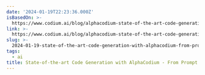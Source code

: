 ```yaml
---
date: '2024-01-19T22:23:36.000Z'
isBasedOn: >-
  https://www.codium.ai/blog/alphacodium-state-of-the-art-code-generation-for-code-contests/
link: >-
  https://www.codium.ai/blog/alphacodium-state-of-the-art-code-generation-for-code-contests/
slug: >-
  2024-01-19-state-of-the-art-code-generation-with-alphacodium-from-prompt-engineering
tags:
  - ai
title: State-of-the-art Code Generation with AlphaCodium - From Prompt Engineering
---
```


